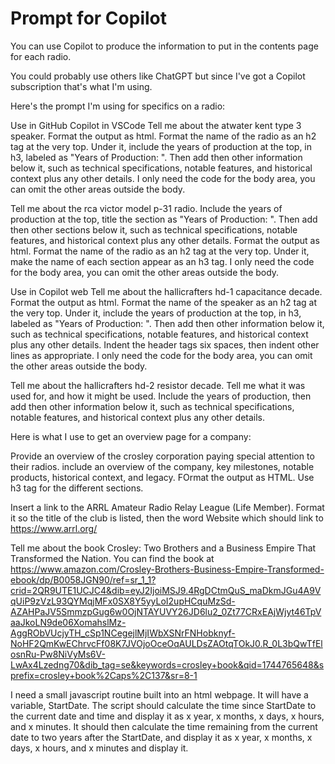 # Prompt for Copilot

You can use Copilot to produce the information to put in the contents page for each radio.

You could probably use others like ChatGPT but since I've got a Copilot subscription that's what I'm using.

Here's the prompt I'm using for specifics on a radio:

Use in GitHub Copilot in VSCode
Tell me about the atwater kent type 3 speaker. Format the output as html. Format the name of the radio as an h2 tag at the very top. Under it, include the years of production at the top, in h3, labeled as "Years of Production: ". Then add then other information below it, such as technical specifications, notable features, and historical context plus any other details. I only need the code for the body area, you can omit the other areas outside the body. 

Tell me about the rca victor model p-31 radio. Include the years of production at the top, title the section as "Years of Production: ". Then add then other sections below it, such as technical specifications, notable features, and historical context plus any other details. Format the output as html. Format the name of the radio as an h2 tag at the very top. Under it, make the name of each section appear as an h3 tag. I only need the code for the body area, you can omit the other areas outside the body.


Use in Copilot web
Tell me about the hallicrafters hd-1 capacitance decade. Format the output as html. Format the name of the speaker as an h2 tag at the very top. Under it, include the years of production at the top, in h3, labeled as "Years of Production: ". Then add then other information below it, such as technical specifications, notable features, and historical context plus any other details. Indent the header tags six spaces, then indent other lines as appropriate. I only need the code for the body area, you can omit the other areas outside the body.

Tell me about the hallicrafters hd-2 resistor decade. Tell me what it was used for, and how it might be used. Include the years of production, then add then other information below it, such as technical specifications, notable features, and historical context plus any other details.


Here is what I use to get an overview page for a company:

Provide an overview of the crosley corporation paying special attention to their radios. include an overview of the company, key milestones, notable products, historical context, and legacy. FOrmat the output as HTML. Use h3 tag for the different sections.

Insert a link to the ARRL Amateur Radio Relay League (Life Member). Format it so the title of the club is listed, then the word Website which should link to https://www.arrl.org/

Tell me about the book Crosley: Two Brothers and a Business Empire That Transformed the Nation. You can find the book at https://www.amazon.com/Crosley-Brothers-Business-Empire-Transformed-ebook/dp/B0058JGN90/ref=sr_1_1?crid=2QR9UTE1UCJC4&dib=eyJ2IjoiMSJ9.4RgDCtmQuS_maDkmJGu4A9VqUiP9zVzL93QYMqjMFx0SX8Y5yyLoI2upHCquMzSd-AZAHPaJV5SmmzpGug6w0OjNTAYUVY26JD6lu2_0Zt77CRxEAjWjyt46TpVaaJkoLN9de06XomahslMz-AggRObVUcjyTH_cSp1NCegejlMjIWbXSNrFNHobknyf-NoHF2QmKwEChrvcFf08K7JVOjoOceOqAULDsZAOtqTOkJ0.R_0L3bQwTfElosnRu-Pw8NiVyMs6V-LwAx4Lzedng70&dib_tag=se&keywords=crosley+book&qid=1744765648&sprefix=crosley+book%2Caps%2C137&sr=8-1


I need a small javascript routine built into an html webpage. It will have a variable, StartDate. The script should calculate the time since StartDate to the current date and time and display it as x year, x months, x days, x hours, and x minutes. It should then calculate the time remaining from the current date to two years after the StartDate, and display it as x year, x months, x days, x hours, and x minutes and display it.